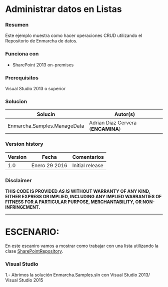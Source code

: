 # Administrar datos en Listas #

### Resumen ###
Este ejemplo muestra como  hacer operaciones CRUD utilizando el Repositorio de Enmarcha de datos.

### Funciona con ###
-  SharePoint 2013 on-premises

### Prerequisitos ###
Visual Studio 2013 o superior 

### Solucion ###
Solucin | Autor(s)
---------|----------
Enmarcha.Samples.ManageData | Adrian Diaz Cervera (**ENCAMINA**)

### Version history ###
Version  | Fecha | Comentarios
---------| -----| --------
1.0  | Enero 29 2016 | Initial release

### Disclaimer ###
**THIS CODE IS PROVIDED *AS IS* WITHOUT WARRANTY OF ANY KIND, EITHER EXPRESS OR IMPLIED, INCLUDING ANY IMPLIED WARRANTIES OF FITNESS FOR A PARTICULAR PURPOSE, MERCHANTABILITY, OR NON-INFRINGEMENT.**


----------

# ESCENARIO:  #
En este escaniro vamos a mostrar como trabajar con una lista utilizando la clase [SharePointRepository](https://github.com/Encamina/Enmarcha-SharePoint/blob/master/Enmarcha.SharePoint/Entities/Data/SharePointRepository.cs).

### Visual Studio ###

1.- Abrimos la solución Enmarcha.Samples.sln con Visual Studio 2013/ Visual Studio 2015

